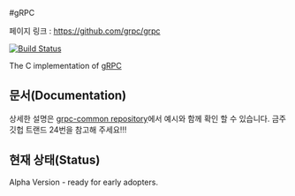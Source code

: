 #gRPC

페이지 링크 : https://github.com/grpc/grpc

[![Build Status](https://travis-ci.org/grpc/grpc.svg?branch=master)](https://travis-ci.org/grpc/grpc)

The C implementation of [gRPC](https://github.com/grpc/grpc)

문서(Documentation)
-------------
상세한 설명은 [grpc-common repository](http://github.com/grpc/grpc-common)에서 예시와 함께 확인 할 수 있습니다.
금주 깃헙 트랜드 24번을 참고해 주세요!!!

현재 상태(Status)
------
Alpha Version - ready for early adopters.

